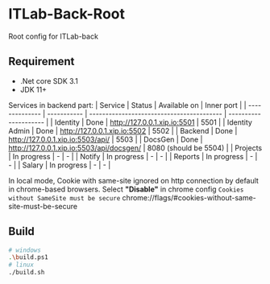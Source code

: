 # ITLab-Back-Root
Root config for ITLab-back

## Requirement
* .Net core SDK 3.1
* JDK 11+

Services in backend part:
| Service        | Status      | Available on                              | Inner port            |
| -------------- | ----------- | ----------------------------------------- | --------------------- |
| Identity       | Done        | http://127.0.0.1.xip.io:5501              | 5501                  |
| Identity Admin | Done        | http://127.0.0.1.xip.io:5502              | 5502                  |
| Backend        | Done        | http://127.0.0.1.xip.io:5503/api/         | 5503                  |
| DocsGen        | Done        | http://127.0.0.1.xip.io:5503/api/docsgen/ | 8080 (should be 5504) |
| Projects       | In progress | -                                         | -                     |
| Notify         | In progress | -                                         | -                     |
| Reports        | In progress | -                                         | -                     |
| Salary         | In progress | -                                         | -                     |

In local mode, Cookie with same-site ignored on http connection by default in chrome-based browsers. Select **"Disable"** in chrome config `Cookies without SameSite must be secure` chrome://flags/#cookies-without-same-site-must-be-secure

## Build
```bash
# windows
.\build.ps1
# linux
./build.sh
```
